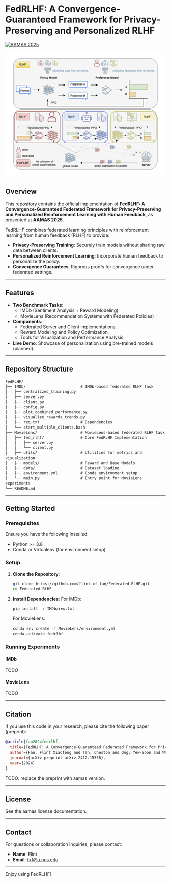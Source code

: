 # FedRLHF: A Convergence-Guaranteed Framework for Privacy-Preserving and Personalized RLHF

[![AAMAS 2025](https://img.shields.io/badge/AAMAS-2025-blue)](https://aamas2025.com)  

[![FedRLHF](FedRLHF-problem.png)](FedRLHF-problem.pdf)

## Overview
This repository contains the official implementation of **FedRLHF: A Convergence-Guaranteed Federated Framework for Privacy-Preserving and Personalized Reinforcement Learning with Human Feedback**, as presented at **AAMAS 2025**. 

FedRLHF combines federated learning principles with reinforcement learning from human feedback (RLHF) to provide:

- **Privacy-Preserving Training**: Securely train models without sharing raw data between clients.
- **Personalized Reinforcement Learning**: Incorporate human feedback to personalize the policy.
- **Convergence Guarantees**: Rigorous proofs for convergence under federated settings.

---

## Features
- **Two Benchmark Tasks**:
  - IMDb (Sentiment Analysis + Reward Modeling)
  - MovieLens (Recommendation Systems with Federated Policies)
- **Components**:
  - Federated Server and Client implementations.
  - Reward Modeling and Policy Optimization.
  - Tools for Visualization and Performance Analysis.
- **Live Demo**: Showcase of personalization using pre-trained models (planned).

---

## Repository Structure

```plaintext
FedRLHF/
├── IMDb/                        # IMDb-based federated RLHF task
│   ├── centralized_training.py
│   ├── server.py
│   ├── client.py
│   ├── config.py
│   ├── plot_combined_performance.py
│   ├── visualize_rewards_trends.py
│   ├── req.txt                  # Dependencies
│   └── start_multiple_clients.bash
├── MovieLens/                   # MovieLens-based federated RLHF task
│   ├── fed_rlhf/                # Core FedRLHF Implementation
│   │   ├── server.py
│   │   └── client.py
│   ├── utils/                   # Utilities for metrics and visualization
│   ├── models/                  # Reward and Base Models
│   ├── data/                    # Dataset loading
│   ├── environment.yml          # Conda environment setup
│   └── main.py                  # Entry point for MovieLens experiments
└── README.md
```

---

## Getting Started

### Prerequisites

Ensure you have the following installed:
- Python >= 3.8
- Conda or Virtualenv (for environment setup)

### Setup

1. **Clone the Repository**:
   ```bash
   git clone https://github.com/flint-xf-fan/Federated-RLHF.git
   cd Federated-RLHF
   ```

2. **Install Dependencies**:
   For IMDb:
   ```bash
   pip install -r IMDb/req.txt
   ```
   For MovieLens:
   ```bash
   conda env create -f MovieLens/environment.yml
   conda activate fedrlhf
   ```

### Running Experiments

#### IMDb
TODO

#### MovieLens
TODO

---

## Citation
If you use this code in your research, please cite the following paper (preprint):

```bibtex
@article{fan2024fedrlhf,
  title={FedRLHF: A Convergence-Guaranteed Federated Framework for Privacy-Preserving and Personalized RLHF},
  author={Fan, Flint Xiaofeng and Tan, Cheston and Ong, Yew-Soon and Wattenhofer, Roger and Ooi, Wei-Tsang},
  journal={arXiv preprint arXiv:2412.15538},
  year={2024}
}
```

TODO: replace the preprint with aamas version.

---

## License
See the aamas license documentation.

---

## Contact
For questions or collaboration inquiries, please contact:
- **Name**: Flint
- **Email**: fxf@u.nus.edu

---

Enjoy using FedRLHF!
